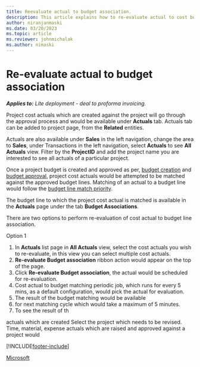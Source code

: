 ```yaml
---
title: Reevaluate actual to budget association. 
description: This article explains how to re-evaluate actual to cost budget association. 
author: niranjanmaski
ms.date: 03/20/2023
ms.topic: article
ms.reviewer: johnmichalak
ms.author: nimaski
---
```


# Re-evaluate actual to budget association

**_Applies to:_** _Lite deployment - deal to proforma invoicing._

Project cost actuals which are created against the project will go through the approval process and would be available under **Actuals** tab. Actuals tab can be
added to project page, from the **Related** entities. 

Actuals are also available under **Sales** in the left navigation, change the area to **Sales**, under Transactions in the left navigation, select **Actuals** to see
**All Actuals** view. Filter by the **ProjectID** and add the project name you are interested to see all actuals of a particular project.

Once a project budget is created and approved as per, [budget creation](create-delete-project-budget.md) and [budget approval](project-budget-status-mgmt.md), project
cost actuals would be attempted to be matched against the approved budget lines. Matching of an actual to a budget line would follow the [budget line match priority](budget-line-match-priority.md).

The budget line to which the project cost actual is matched is available in the **Actuals** page under the tab **Budget Associations**.

There are two options to perform re-evaluation of cost actual to budget line association.

Option 1

1. In **Actuals** list page in **All Actuals** view, select the cost actuals you wish to re-evaluate, in this view you can select multiple cost actuals.
2. **Re-evaluate Budget association** ribbon action would appear on the top of the page.
3. Click **Re-evaluate Budget association**, the actual would be scheduled for re-evaluation.
4. Cost actual to budget matching periodic job, which runs for every 5 mins, as a default configuration, would pick the actual for evaluation.
5. The result of the budget matching would be available 
6.  for next matching cycle which would take a maximum of 5 minutes.
7. To see the result of th


actuals
which are created
Select the project which needs to be revised.
Time, material, expense actuals which are raised and approved against a project would



[!INCLUDE[footer-include](../../includes/footer-banner.md)]

[Microsoft](https://www.microsoft.com)
